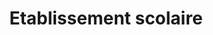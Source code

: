 ---
title: Etablissement scolaire
layout: ecole
menu:
  main:
    parent: agir
    weight: 4
    identifier: ecole
illu: /img/page-ecole/illu_ecole.svg
intro:
  first: "Vous souhaitez #changerlesrègles dans votre établissement scolaire ? Nous proposons de vous accompagner et de trouver ensemble la ou les actions les plus adaptées, un jeu d'enfant !"
collecter:
  title: Collecter
  text: "Vous souhaitez sensibiliser élèves et personnels de votre établissement à la précarité menstruelle ? Organiser une collecte pour lever les tabous sur les règles ?"
  btn_text: Contactez-nous
sensibiliser_title: Sensibiliser
actions:
  - title: Changer les règles avec les élèves
    btn_link: 
    btn_text: Voir la brochure
    target_blank: true
    content: >
      <span class='font-bold'>Atelier “classique” (collège-lycée)</span>
      <br/><br/>
      En 1h30, nous abordons le tabou des règles et son histoire, la définition et le processus physiologique des règles, les bons gestes à adopter pendant ses règles, et la précarité menstruelle. Cet atelier est idéal pour amorcer une dynamique de changement et de réflexion autour des règles. Il est adapté en fonction des niveaux, de la 6ème à la Terminale.
    illu: /img/page-ecole/eleves.jpg
  - title: Former les adultes référents
    btn_link: 
    btn_text: Voir la brochure
    target_blank: true
    content: >
      Parfois, pour libérer la parole au sujet des règles et de la puberté, il suffit simplement que les adultes référents aient quelques connaissances sur le sujet. Afin de faciliter la mise en place d’un climat bienveillant pour les personnes qui ont leurs règles, nous proposons des temps de formation à destination des enseignant·es, des AED, des personnels administratif, et de toutes les personnes en contact quotidien avec les élèves.
    illu: /img/page-ecole/adultes.jpg
projects:
  - title: Projets pilotes <br/> Éducation par les pairs (collège-lycée)
    text: "Afin d’ancrer des dynamiques de changement durable, il est nécessaire de pouvoir faciliter la parole sur les règles dans tous les contextes. Le cycle d’ateliers “éducation par les pairs” promeut la santé menstruelle en donnant tous les outils aux jeunes pour s’emparer des sujets qui les intéressent et devenir elles et eux mêmes acteurs et actrices de la prévention. Chaque cycle comprend au moins dix sessions d’une heure."
    btn_text: Contactez-nous
  - title: Ateliers cours moyen
    text: "Règles Élémentaires propose des temps de sensibilisation au corps, à la puberté et aux règles, dès le cours moyen (CM1-CM2), afin de permettre aux jeunes d’avoir toutes les informations dont ils ont besoin pour comprendre leur corps et son fonctionnement. Répartis en 3 sessions de 45 minutes, cet atelier aborde la physiologie, la formulation des sensations, la connaissance des organes, la puberté et les règles."
    btn_text: Contactez-nous
---